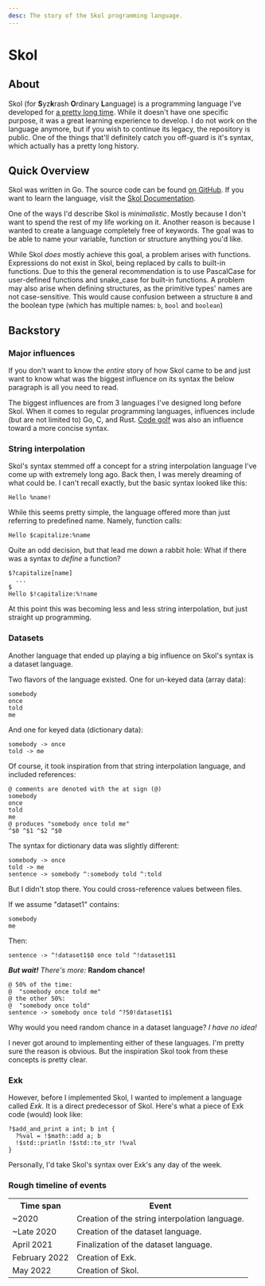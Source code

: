 ```yaml
---
desc: The story of the Skol programming language.
---
```


# Skol

## About

Skol (for **S**yz**k**rash **O**rdinary **L**anguage) is a programming language
I've developed for [a pretty long time][first-commit]. While it
doesn't have one specific purpose, it was a great learning experience to
develop. I do not work on the language anymore, but if you wish to continue its
legacy, the repository is public. One of the things that'll definitely catch you
off-guard is it's syntax, which actually has a pretty long history.

## Quick Overview

Skol was written in Go. The source code can be found [on GitHub][github].
If you want to learn the language, visit the [Skol Documentation][docs].

One of the ways I'd describe Skol is *minimalistic*. Mostly because I don't
want to spend the rest of my life working on it. Another reason is because I
wanted to create a language completely free of keywords. The goal was to be
able to name your variable, function or structure anything you'd like.

While Skol *does* mostly achieve this goal, a problem arises with functions.
Expressions do not exist in Skol, being replaced by calls to built-in functions.
Due to this the general recommendation is to use PascalCase for user-defined
functions and snake_case for built-in functions. A problem may also arise
when defining structures, as the primitive types' names are not case-sensitive.
This would cause confusion between a structure `B` and the boolean type (which
has multiple names: `b`, `bool` and `boolean`)

## Backstory

### Major influences

If you don't want to know the *entire* story of how Skol came to be and just
want to know what was the biggest influence on its syntax the below paragraph
is all you need to read.

The biggest influences are from 3 languages I've designed long before Skol.
When it comes to regular programming languages, influences include (but are not
limited to) Go, C, and Rust. [Code golf][codegolf] was also an influence toward
a more concise syntax.

### String interpolation

Skol's syntax stemmed off a concept for a string interpolation language I've
come up with extremely long ago. Back then, I was merely dreaming of what
could be. I can't recall exactly, but the basic syntax looked like this:

```
Hello %name!
```

While this seems pretty simple, the language offered more than just referring
to predefined name. Namely, function calls:

```
Hello $capitalize:%name
```

Quite an odd decision, but that lead me down a rabbit hole: What if there was
a syntax to *define* a function?

```
$?capitalize[name]
  ...
$
Hello $!capitalize:%!name
```

At this point this was becoming less and less string interpolation, but just
straight up programming.

### Datasets

Another language that ended up playing a big influence on Skol's syntax is a
dataset language.

Two flavors of the language existed. One for un-keyed data (array data):

```
somebody
once
told
me
```

And one for keyed data (dictionary data):

```
somebody -> once
told -> me
```

Of course, it took inspiration from that string interpolation language, and
included references:

```
@ comments are denoted with the at sign (@)
somebody
once
told
me
@ produces "somebody once told me"
^$0 ^$1 ^$2 ^$0
```

The syntax for dictionary data was slightly different:

```
somebody -> once
told -> me
sentence -> somebody ^:somebody told ^:told
```

But I didn't stop there. You could cross-reference values between files.

If we assume "dataset1" contains:

```
somebody
me
```

Then:

```
sentence -> ^!dataset1$0 once told ^!dataset1$1
```

***But wait!*** *There's more:* **Random chance!**

```
@ 50% of the time:
@  "somebody once told me"
@ the other 50%:
@  "somebody once told"
sentence -> somebody once told ^?50!dataset1$1
```

Why would you need random chance in a dataset language? *I have no idea!*

I never got around to implementing either of these languages. I'm pretty sure
the reason is obvious. But the inspiration Skol took from these concepts is
pretty clear.

### Exk

However, before I implemented Skol, I wanted to implement a language called
*Exk*. It is a direct predecessor of Skol. Here's what a piece of Exk code
(would) look like:

```exk
?$add_and_print a int; b int {
  ?%val = !$math::add a; b
  !$std::println !$std::to_str !%val
}
```

Personally, I'd take Skol's syntax over Exk's any day of the week.

### Rough timeline of events

<table>
<tr>
<th>Time span</th><th>Event</th>
</tr>
<tr>
<td>~2020</td><td>Creation of the string interpolation language.</tr>
<td>~Late 2020</td><td>Creation of the dataset language.</tr>
<td>April 2021</td><td>Finalization of the dataset language.</tr>
<td>February 2022</td><td>Creation of Exk.</tr>
<td>May 2022</td><td>Creation of Skol.</tr>
</tr>
</table>

[first-commit]: https://github.com/syzkrash/skol/commit/70acb244b2ba74344e5ed1c0717b4606975e9fa0
[github]: https://github.com/syzkrash/skol
[docs]: https://syzkrash.github.io/skol
[codegolf]: https://en.wikipedia.org/wiki/Code_golf
